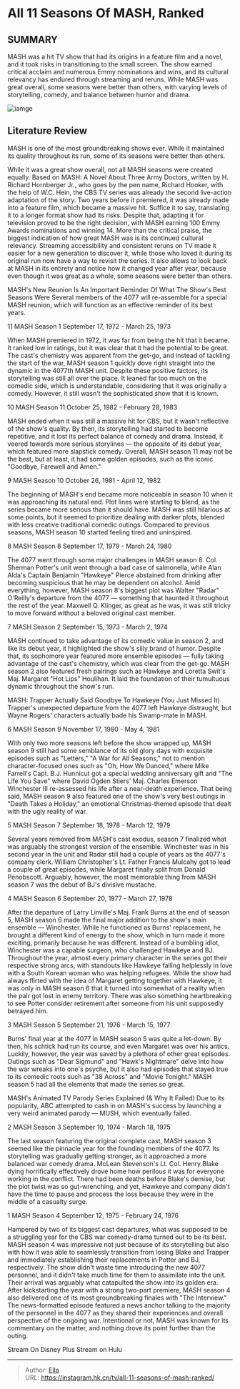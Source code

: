 # All 11 Seasons Of MASH, Ranked


## SUMMARY 


 MASH was a hit TV show that had its origins in a feature film and a novel, and it took risks in transitioning to the small screen. 
 The show earned critical acclaim and numerous Emmy nominations and wins, and its cultural relevancy has endured through streaming and reruns. 
 While MASH was great overall, some seasons were better than others, with varying levels of storytelling, comedy, and balance between humor and drama. 

![iamge](https://static1.srcdn.com/wordpress/wp-content/uploads/wm/2023/06/mash_hawkeyes_bestpartner.jpg)

## Literature Review
MASH is one of the most groundbreaking shows ever. While it maintained its quality throughout its run, some of its seasons were better than others.




While it was a great show overall, not all MASH seasons were created equally. Based on MASH: A Novel About Three Army Doctors, written by H. Richard Hornberger Jr., who goes by the pen name, Richard Hooker, with the help of W.C. Hein, the CBS TV series was already the second live-action adaptation of the story. Two years before it premiered, it was already made into a feature film, which became a massive hit. Suffice it to say, translating it to a longer format show had its risks.
Despite that, adapting it for television proved to be the right decision, with MASH earning 100 Emmy Awards nominations and winning 14. More than the critical praise, the biggest indication of how great MASH was is its continued cultural relevancy. Streaming accessibility and consistent reruns on TV made it easier for a new generation to discover it, while those who loved it during its original run now have a way to revisit the series. It also allows to look back at MASH in its entirety and notice how it changed year after year, because even though it was great as a whole, some seasons were better than others.
            
 
 MASH&#39;s New Reunion Is An Important Reminder Of What The Show&#39;s Best Seasons Were 
Several members of the 4077 will re-assemble for a special MASH reunion, which will function as an effective reminder of its best years. 













 








 11  MASH Season 1 
September 17, 1972 - March 25, 1973


 







When MASH premiered in 1972, it was far from being the hit that it became. It ranked low in ratings, but it was clear that it had the potential to be great. The cast&#39;s chemistry was apparent from the get-go, and instead of tackling the start of the war, MASH season 1 quickly dove right straight into the dynamic in the 4077th MASH unit. Despite these positive factors, its storytelling was still all over the place. It leaned far too much on the comedic side, which is understandable, considering that it was originally a comedy. However, it still wasn&#39;t the sophisticated show that it is known.





 10  MASH Season 11 
October 25, 1982 - February 28, 1983
        

MASH ended when it was still a massive hit for CBS, but it wasn&#39;t reflective of the show&#39;s quality. By then, its storytelling had started to become repetitive, and it lost its perfect balance of comedy and drama. Instead, it veered towards more serious storylines — the opposite of its debut year, which featured more slapstick comedy. Overall, MASH season 11 may not be the best, but at least, it had some golden episodes, such as the iconic &#34;Goodbye, Farewell and Amen.&#34;





 9  MASH Season 10 
October 26, 1981 - April 12, 1982
        

The beginning of MASH&#39;s end became more noticeable in season 10 when it was approaching its natural end. Plot lines were starting to blend, as the series became more serious than it should have. MASH was still hilarious at some points, but it seemed to prioritize dealing with darker plots, blended with less creative traditional comedic outings. Compared to previous seasons, MASH season 10 started feeling tired and uninspired.





 8  MASH Season 8 
September 17, 1979 - March 24, 1980


 







The 4077 went through some major challenges in MASH season 8. Col. Sherman Potter&#39;s unit went through a bad case of salmonella, while Alan Alda&#39;s Captain Benjamin &#34;Hawkeye&#34; Pierce abstained from drinking after becoming suspicious that he may be dependent on alcohol. Amid everything, however, MASH season 8&#39;s biggest plot was Walter &#34;Radar&#34; O&#39;Reilly&#39;s departure from the 4077 — something that haunted it throughout the rest of the year. Maxwell Q. Klinger, as great as he was, it was still tricky to move forward without a beloved original cast member.





 7  MASH Season 2 
September 15, 1973 - March 2, 1974
        

MASH continued to take advantage of its comedic value in season 2, and like its debut year, it highlighted the show&#39;s silly brand of humor. Despite that, its sophomore year featured more ensemble episodes — fully taking advantage of the cast&#39;s chemistry, which was clear from the get-go. MASH season 2 also featured fresh pairings such as Hawkeye and Loretta Swit&#39;s Maj. Margaret &#34;Hot Lips&#34; Houlihan. It laid the foundation of their tumultuous dynamic throughout the show&#39;s run.
            
 
 MASH: Trapper Actually Said Goodbye To Hawkeye (You Just Missed It) 
Trapper&#39;s unexpected departure from the 4077 left Hawkeye distraught, but Wayne Rogers&#39; characters actually bade his Swamp-mate in MASH. 









 6  MASH Season 9 
November 17, 1980 - May 4, 1981
        

With only two more seasons left before the show wrapped up, MASH season 9 still had some semblance of its old glory days with exquisite episodes such as &#34;Letters,&#34; &#34;A War for All Seasons,&#34; not to mention character-focused ones such as &#34;Oh, How We Danced,&#34; where Mike Farrell&#39;s Capt. B.J. Hunnicut got a special wedding anniversary gift and &#34;The Life You Save&#34; where David Ogden Stiers&#39; Maj. Charles Emerson Winchester III re-assessed his life after a near-death experience. That being said, MASH season 9 also featured one of the show&#39;s very best outings in &#34;Death Takes a Holiday,&#34; an emotional Christmas-themed episode that dealt with the ugly reality of war.





 5  MASH Season 7 
September 18, 1978 - March 12, 1979
        

Several years removed from MASH&#39;s cast exodus, season 7 finalized what was arguably the strongest version of the ensemble. Winchester was in his second year in the unit and Radar still had a couple of years as the 4077&#39;s company clerk. William Christopher&#39;s Lt. Father Francis Mulcahy got to lead a couple of great episodes, while Margaret finally split from Donald Penobscott. Arguably, however, the most memorable thing from MASH season 7 was the debut of BJ&#39;s divisive mustache.





 4  MASH Season 6 
September 20, 1977 - March 27, 1978
        

After the departure of Larry Linville&#39;s Maj. Frank Burns at the end of season 5, MASH season 6 made the final major addition to the show&#39;s main ensemble — Winchester. While he functioned as Burns&#39; replacement, he brought a different kind of energy to the show, which in turn made it more exciting, primarily because he was different. Instead of a bumbling idiot, Winchester was a capable surgeon, who challenged Hawkeye and BJ.
Throughout the year, almost every primary character in the series got their respective strong arcs, with standouts like Hawkeye falling helplessly in love with a South Korean woman who was helping refugees. While the show had always flirted with the idea of Margaret getting together with Hawkeye, it was only in MASH season 6 that it turned into somewhat of a reality when the pair got lost in enemy territory. There was also something heartbreaking to see Potter consider retirement after someone from his unit supposedly betrayed him.





 3  MASH Season 5 
September 21, 1976 - March 15, 1977
        

Burns&#39; final year at the 4077 in MASH season 5 was quite a let-down. By then, his schtick had run its course, and even Margaret was over his antics. Luckily, however, the year was saved by a plethora of other great episodes. Outings such as &#34;Dear Sigmund&#34; and &#34;Hawk&#39;s Nightmare&#34; delve into how the war wreaks into one&#39;s psyche, but it also had episodes that stayed true to its comedic roots such as &#34;38 Across&#34; and &#34;Movie Tonight.&#34; MASH season 5 had all the elements that made the series so great.
            
 
 MASH&#39;s Animated TV Parody Series Explained (&amp; Why It Failed) 
Due to its popularity, ABC attempted to cash in on MASH&#39;s success by launching a very weird animated parody — MUSH, which eventually failed. 









 2  MASH Season 3 
September 10, 1974 - March 18, 1975
        

The last season featuring the original complete cast, MASH season 3 seemed like the pinnacle year for the founding members of the 4077. Its storytelling was gradually getting stronger, as it approached a more balanced war comedy drama. McLean Stevenson&#39;s Lt. Col. Henry Blake dying horrifically effectively drove home how perilous it was for everyone working in the conflict. There had been deaths before Blake&#39;s demise, but the plot twist was so gut-wrenching, and yet, Hawkeye and company didn&#39;t have the time to pause and process the loss because they were in the middle of a casualty surge.





 1  MASH Season 4 
September 12, 1975 - February 24, 1976


 







Hampered by two of its biggest cast departures, what was supposed to be a struggling year for the CBS war comedy-drama turned out to be its best. MASH season 4 was impressive not just because of its storytelling but also with how it was able to seamlessly transition from losing Blake and Trapper and immediately establishing their replacements in Potter and BJ, respectively. The show didn&#39;t waste time introducing the new 4077 personnel, and it didn&#39;t take much time for them to assimilate into the unit. Their arrival was arguably what catapulted the show into its golden era.
After kickstarting the year with a strong two-part premiere, MASH season 4 also delivered one of its most groundbreaking finales with &#34;The Interview.&#34; The news-formatted episode featured a news anchor talking to the majority of the personnel in the 4077 as they shared their experiences and overall perspective of the ongoing war. Intentional or not, MASH was known for its commentary on the matter, and nothing drove its point further than the outing.
        


Stream On Disney Plus
Stream on Hulu


---

> Author: [Ella](https://instagram.hk.cn/)  
> URL: https://instagram.hk.cn/tv/all-11-seasons-of-mash-ranked/  

